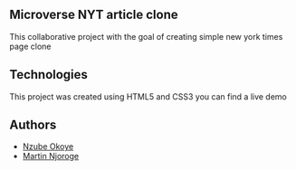 ## Microverse NYT article clone
This collaborative project with the goal of creating simple new york times page clone

## Technologies
This project was created using HTML5 and CSS3 you can find a live demo

## Authors
- [Nzube Okoye](https://github.com/zubiix)
- [Martin Njoroge ](https://github.com/kwizl)
